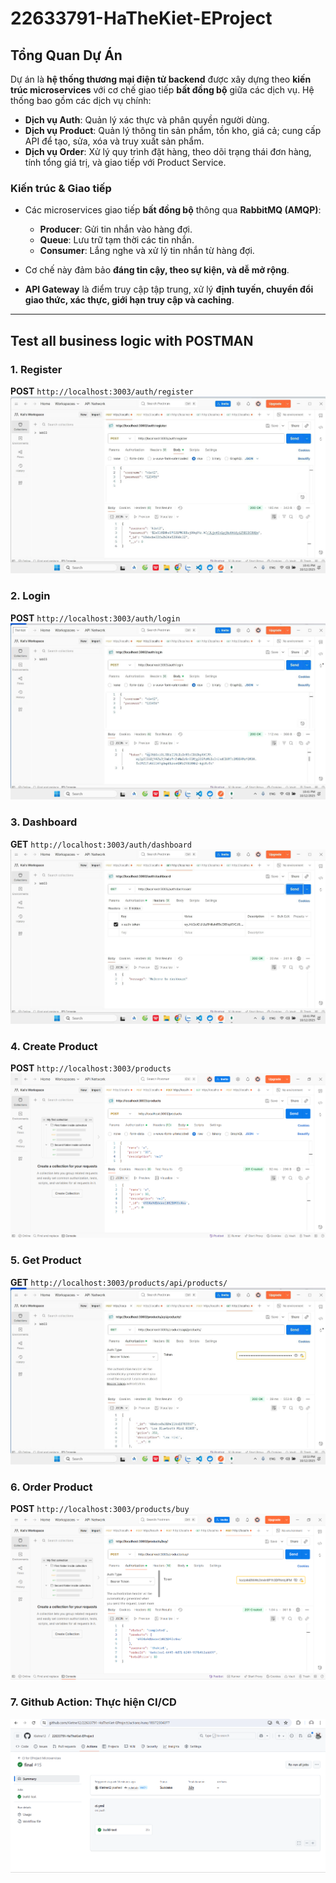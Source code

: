 # 22633791-HaTheKiet-EProject

## Tổng Quan Dự Án

Dự án là **hệ thống thương mại điện tử backend** được xây dựng theo **kiến trúc microservices** với cơ chế giao tiếp **bất đồng bộ** giữa các dịch vụ. Hệ thống bao gồm các dịch vụ chính:

- **Dịch vụ Auth**: Quản lý xác thực và phân quyền người dùng.  
- **Dịch vụ Product**: Quản lý thông tin sản phẩm, tồn kho, giá cả; cung cấp API để tạo, sửa, xóa và truy xuất sản phẩm.  
- **Dịch vụ Order**: Xử lý quy trình đặt hàng, theo dõi trạng thái đơn hàng, tính tổng giá trị, và giao tiếp với Product Service.  

### Kiến trúc & Giao tiếp

- Các microservices giao tiếp **bất đồng bộ** thông qua **RabbitMQ (AMQP)**:
  - **Producer**: Gửi tin nhắn vào hàng đợi.  
  - **Queue**: Lưu trữ tạm thời các tin nhắn.  
  - **Consumer**: Lắng nghe và xử lý tin nhắn từ hàng đợi.  

- Cơ chế này đảm bảo **đáng tin cậy, theo sự kiện, và dễ mở rộng**.  

- **API Gateway** là điểm truy cập tập trung, xử lý **định tuyến, chuyển đổi giao thức, xác thực, giới hạn truy cập và caching**.

---

## Test all business logic with POSTMAN

### 1. Register
**POST** `http://localhost:3003/auth/register`  
![Register](public/results/register.png)

### 2. Login
**POST** `http://localhost:3003/auth/login`  
![Login](public/results/login.png)

### 3. Dashboard
**GET** `http://localhost:3003/auth/dashboard`  
![Dashboard](public/results/dashboard.png)

### 4. Create Product
**POST** `http://localhost:3003/products`  
![Create Product](public/results/creatProduct.png)

### 5. Get Product
**GET** `http://localhost:3003/products/api/products/`  
![Get Product](public/results/getProduct.png)

### 6. Order Product
**POST** `http://localhost:3003/products/buy`  
![Order Product](public/results/order.png)

### 7. Github Action: Thực hiện CI/CD 
![Github Action](public/results/gitactions.png)